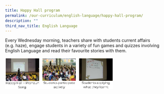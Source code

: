 ```yaml
---
title: Happy Hall program
permalink: /our-curriculum/english-language/happy-hall-program/
description: ""
third_nav_title: English Language
---
```

Every Wednesday morning, teachers share with students current affairs (e.g. haze), engage students in a variety of fun games and quizzes involving English Language and read their favourite stories with them.

<img src="/images/happy%20hall%20program.png"  
style="width:70%">